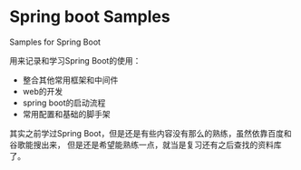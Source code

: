 # Spring boot Samples

Samples for Spring Boot

用来记录和学习Spring Boot的使用：

- 整合其他常用框架和中间件
- web的开发
- spring boot的启动流程
- 常用配置和基础的脚手架

其实之前学过Spring Boot，但是还是有些内容没有那么的熟练，虽然依靠百度和谷歌能搜出来，
但是还是希望能熟练一点，就当是复习还有之后查找的资料库了。